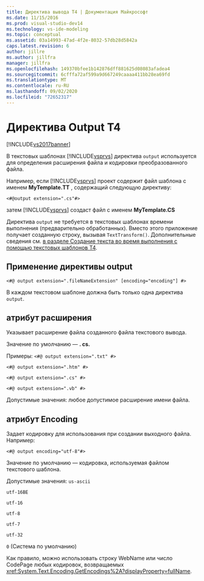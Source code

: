 ```yaml
---
title: Директива вывода T4 | Документация Майкрософт
ms.date: 11/15/2016
ms.prod: visual-studio-dev14
ms.technology: vs-ide-modeling
ms.topic: conceptual
ms.assetid: 03a14993-47ad-4f2e-8032-57db28d5842a
caps.latest.revision: 6
author: jillre
ms.author: jillfra
manager: jillfra
ms.openlocfilehash: 149370bfee1b142876dff881625d08083afadea4
ms.sourcegitcommit: 6cfffa72af599a9d667249caaaa411bb28ea69fd
ms.translationtype: MT
ms.contentlocale: ru-RU
ms.lasthandoff: 09/02/2020
ms.locfileid: "72652317"
---
```

# <a name="t4-output-directive"></a>Директива Output T4
[!INCLUDE[vs2017banner](../includes/vs2017banner.md)]

В текстовых шаблонах [!INCLUDE[vsprvs](../includes/vsprvs-md.md)] директива `output` используется для определения расширения файла и кодировки преобразованного файла.

 Например, если [!INCLUDE[vsprvs](../includes/vsprvs-md.md)] проект содержит файл шаблона с именем **MyTemplate.TT** , содержащий следующую директиву:

 `<#@output extension=".cs"#>`

 затем [!INCLUDE[vsprvs](../includes/vsprvs-md.md)] создаст файл с именем **MyTemplate.CS**

 Директива `output` не требуется в текстовых шаблонах времени выполнения (предварительно обработанных). Вместо этого приложение получает созданную строку, вызывая `TextTransform()`. Дополнительные сведения см. [в разделе Создание текста во время выполнения с помощью текстовых шаблонов T4](../modeling/run-time-text-generation-with-t4-text-templates.md).

## <a name="using-the-output-directive"></a>Применение директивы output

```
<#@ output extension=".fileNameExtension" [encoding="encoding"] #>
```

 В каждом текстовом шаблоне должна быть только одна директива `output`.

## <a name="extension-attribute"></a>атрибут расширения
 Указывает расширение файла созданного файла текстового вывода.

 Значение по умолчанию — **. cs.**

 Примеры: `<#@ output extension=".txt" #>`

 `<#@ output extension=".htm" #>`

 `<#@ output extension=".cs" #>`

 `<#@ output extension=".vb" #>`

 Допустимые значения: любое допустимое расширение имени файла.

## <a name="encoding-attribute"></a>атрибут Encoding
 Задает кодировку для использования при создании выходного файла. Например:

 `<#@ output encoding="utf-8"#>`

 Значение по умолчанию — кодировка, используемая файлом текстового шаблона.

 Допустимые значения: `us-ascii`

 `utf-16BE`

 `utf-16`

 `utf-8`

 `utf-7`

 `utf-32`

 `0` (Система по умолчанию)

 Как правило, можно использовать строку WebName или число CodePage любых кодировок, возвращаемых <xref:System.Text.Encoding.GetEncodings%2A?displayProperty=fullName>.
